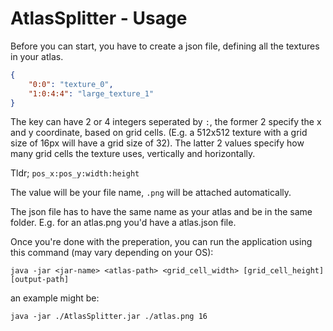 # AtlasSplitter - Usage
Before you can start, you have to create a json file, defining all the textures in your atlas.
```json
{
	"0:0": "texture_0",
	"1:0:4:4": "large_texture_1"
}
```
The key can have 2 or 4 integers seperated by `:`, the former 2 specify the x and y coordinate, based on grid cells. (E.g. a 512x512 texture with a grid size of 16px will have a grid size of 32). The latter 2 values specify how many grid cells the texture uses, vertically and horizontally.  

Tldr; `pos_x:pos_y:width:height`  

The value will be your file name, `.png` will be attached automatically.

The json file has to have the same name as your atlas and be in the same folder. E.g. for an atlas.png you'd have a atlas.json file.  

Once you're done with the preperation, you can run the application using this command (may vary depending on your OS):
```
java -jar <jar-name> <atlas-path> <grid_cell_width> [grid_cell_height] [output-path]
```
an example might be:
```
java -jar ./AtlasSplitter.jar ./atlas.png 16
```

